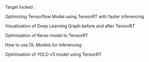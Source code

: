Target locked :

Optimizing Tensorflow Model using TensorRT with faster inferencing

Visualisation of Deep Learning Graph before and after TensorRT

Optimisation of Keras model to TensorRT


How to use DL Models for inferencing


Optimisation of YOLO v3 model using TensorRT
